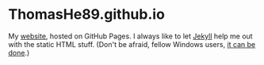 # ThomasHe89.github.io

My [website](http://ThomasHe89.github.io), hosted on GitHub Pages. I always like to let [Jekyll](https://jekyllrb.com/) help me out with the static HTML stuff. (Don't be afraid, fellow Windows users, [it can be done](http://jekyll-windows.juthilo.com/).)
